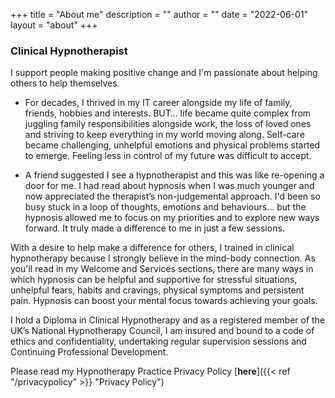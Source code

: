 +++
title = "About me"
description = ""
author = ""
date = "2022-06-01"
layout = "about"
+++

### Clinical Hypnotherapist

I support people making positive change and I'm passionate about helping others to help themselves.

* For decades, I thrived in my IT career alongside my life of family, friends, hobbies and interests.  BUT… life became quite complex from juggling family responsibilities alongside work, the loss of loved ones and striving to keep everything in my world moving along.  Self-care became challenging, unhelpful emotions and physical problems started to emerge. Feeling less in control of my future was difficult to accept.
 
* A friend suggested I see a hypnotherapist and this was like re-opening a door for me. I had read about hypnosis when I was much younger and now appreciated the therapist’s non-judgemental approach.  I'd been so busy stuck in a loop of thoughts, emotions and behaviours… but the hypnosis allowed me to focus on my priorities and to explore new ways forward.  It truly made a difference to me in just a few sessions.
 
With a desire to help make a difference for others, I trained in clinical hypnotherapy because I strongly believe in the mind-body connection.  As you'll read in my Welcome and Services sections, there are many ways in which hypnosis can be helpful and supportive for stressful situations, unhelpful fears, habits and cravings, physical symptoms and persistent pain.  Hypnosis can boost your mental focus towards achieving your goals.
 
I hold a Diploma in Clinical Hypnotherapy and as a registered member of the UK’s National Hypnotherapy Council, I am insured and bound to a code of ethics and confidentiality, undertaking regular supervision sessions and Continuing Professional Development.
 
Please read my Hypnotherapy Practice Privacy Policy [**here**]({{< ref "/privacypolicy" >}} "Privacy Policy")

